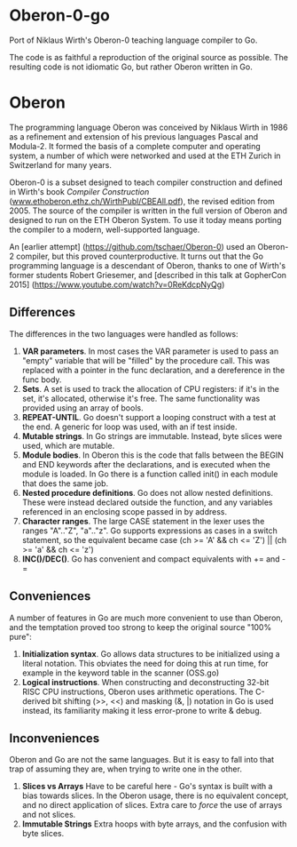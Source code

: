 # Oberon-0-go
Port of Niklaus Wirth's Oberon-0 teaching language compiler to Go.

The code is as faithful a reproduction of the original source as possible. The resulting code is not idiomatic Go, but rather Oberon written in Go.

# Oberon
The programming language Oberon was conceived by Niklaus Wirth in 1986 as a refinement and extension of his previous languages Pascal and Modula-2. It formed the basis of a complete computer and operating system, a number of which were networked and used at the ETH Zurich in Switzerland for many years.

Oberon-0 is a subset designed to teach compiler construction and defined in Wirth's book _Compiler Construction_ (www.ethoberon.ethz.ch/WirthPubl/CBEAll.pdf), the revised edition from 2005. The source of the compiler is written in the full version of Oberon and designed to run on the ETH Oberon System. To use it today means porting the compiler to a modern, well-supported language.

An [earlier attempt] (https://github.com/tschaer/Oberon-0) used an Oberon-2 compiler, but this proved counterproductive. It turns out that the Go programming language is a descendant of Oberon, thanks to one of Wirth's former students Robert Griesemer, and [described in this talk at GopherCon 2015] (https://www.youtube.com/watch?v=0ReKdcpNyQg)

## Differences
The differences in the two languages were handled as follows:
  1. **VAR parameters**. In most cases the VAR parameter is used to pass an "empty" variable that will be "filled" by the procedure call. This was replaced with a pointer in the func declaration, and a dereference in the func body.
  2. **Sets**. A set is used to track the allocation of CPU registers: if it's in the set, it's allocated, otherwise it's free. The same functionality was provided using an array of bools.
  3. **REPEAT-UNTIL**. Go doesn't support a looping construct with a test at the end. A generic for loop was used, with an if test inside.
  4. **Mutable strings**. In Go strings are immutable. Instead, byte slices were used, which are mutable.
  5. **Module bodies**. In Oberon this is the code that falls between the BEGIN and END keywords after the declarations, and is executed when the module is loaded. In Go there is a function called init() in each module that does the same job.
  6. **Nested procedure definitions**. Go does not allow nested definitions. These were instead declared outside the function, and any variables referenced in an enclosing scope passed in by address.
  7. **Character ranges**. The large CASE statement in the lexer uses the ranges "A".."Z", "a".."z". Go supports expressions as cases in a switch statement, so the equivalent became case (ch >= 'A' && ch <= 'Z') || (ch >= 'a' && ch <= 'z')
  8. **INC()/DEC()**. Go has convenient and compact equivalents with += and -=

## Conveniences
A number of features in Go are much more convenient to use than Oberon, and the temptation proved too strong to keep the original source "100% pure":
  1. **Initialization syntax**. Go allows data structures to be initialized using a literal notation. This obviates the need for doing this at run time, for example in the keyword table in the scanner (OSS.go)
  2. **Logical instructions**. When constructing and deconstructing 32-bit RISC CPU instructions, Oberon uses arithmetic operations. The C-derived bit shifting (>>, <<) and masking (&, |) notation in Go is used instead, its familiarity making it less error-prone to write & debug.

## Inconveniences
Oberon and Go are not the same languages. But it is easy to fall into that trap of assuming they are, when trying to write one in the other.
   1. **Slices vs Arrays** Have to be careful here - Go's syntax is built with a bias towards slices. In the Oberon usage, there is no equivalent concept, and no direct application of slices. Extra care to _force_ the use of arrays and not slices.
   2. **Immutable Strings** Extra hoops with byte arrays, and the confusion with byte slices.

